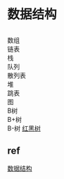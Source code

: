 # 数据结构

##
数组  
链表  
栈  
队列  
散列表  
堆  
跳表  
图  
B树  
B+树  
B-树
[红黑树](RBTree.md)

## ref
[数据结构](ref/data-struct.md)